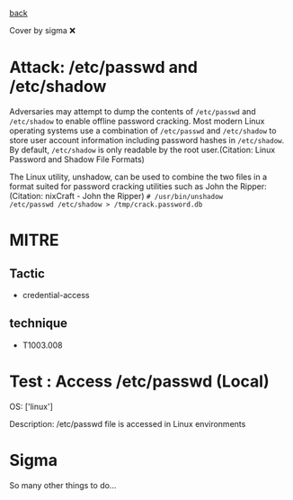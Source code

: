 [back](../index.md)

Cover by sigma :x: 

# Attack: /etc/passwd and /etc/shadow

 Adversaries may attempt to dump the contents of <code>/etc/passwd</code> and <code>/etc/shadow</code> to enable offline password cracking. Most modern Linux operating systems use a combination of <code>/etc/passwd</code> and <code>/etc/shadow</code> to store user account information including password hashes in <code>/etc/shadow</code>. By default, <code>/etc/shadow</code> is only readable by the root user.(Citation: Linux Password and Shadow File Formats)

The Linux utility, unshadow, can be used to combine the two files in a format suited for password cracking utilities such as John the Ripper:(Citation: nixCraft - John the Ripper) <code># /usr/bin/unshadow /etc/passwd /etc/shadow > /tmp/crack.password.db</code>


# MITRE
## Tactic
  - credential-access

## technique
  - T1003.008

# Test : Access /etc/passwd (Local)

OS: ['linux']

Description: /etc/passwd file is accessed in Linux environments


# Sigma

 So many other things to do...
